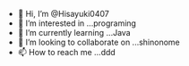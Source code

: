 - 👋 Hi, I’m @Hisayuki0407
- 👀 I’m interested in ...programing
- 🌱 I’m currently learning ...Java
- 💞️ I’m looking to collaborate on ...shinonome
- 📫 How to reach me ...ddd

<!---
Hisayuki0407/Hisayuki0407 is a ✨ special ✨ repository because its `README.md` (this file) appears on your GitHub profile.
You can click the Preview link to take a look at your changes.
--->
